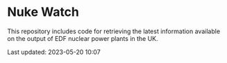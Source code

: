 # Nuke Watch

This repository includes code for retrieving the latest information available on the output of EDF nuclear power plants in the UK.

Last updated: 2023-05-20 10:07